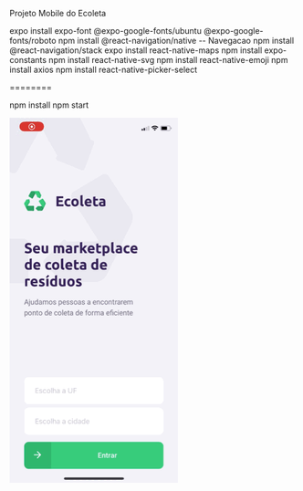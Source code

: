 Projeto Mobile do Ecoleta

expo install expo-font @expo-google-fonts/ubuntu @expo-google-fonts/roboto
npm install @react-navigation/native    -- Navegacao
npm install @react-navigation/stack
expo install react-native-maps
npm install expo-constants
npm install react-native-svg
npm install react-native-emoji
npm install axios
npm install react-native-picker-select

======== 

npm install
npm start


<img src='./demo/demo.gif' />